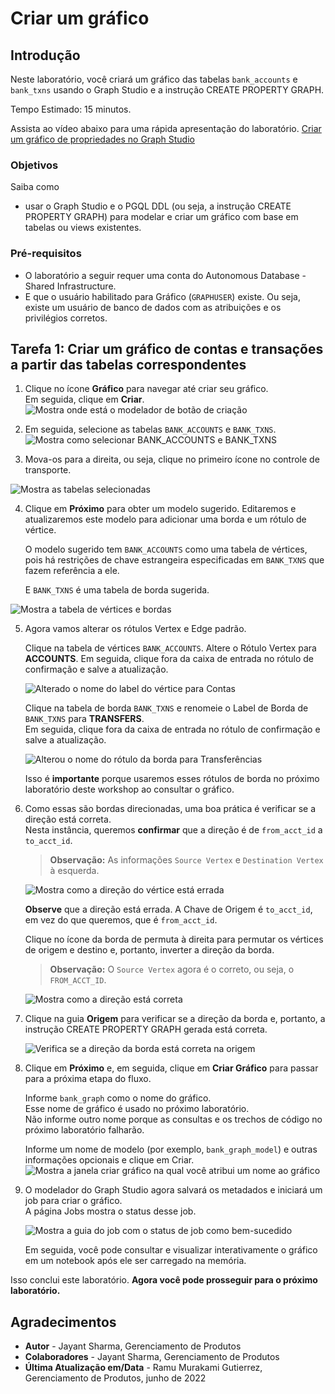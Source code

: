 # Criar um gráfico

## Introdução

Neste laboratório, você criará um gráfico das tabelas `bank_accounts` e `bank_txns` usando o Graph Studio e a instrução CREATE PROPERTY GRAPH.

Tempo Estimado: 15 minutos.

Assista ao vídeo abaixo para uma rápida apresentação do laboratório. [Criar um gráfico de propriedades no Graph Studio](videohub:1_cz3cwg3h)

### Objetivos

Saiba como

*   usar o Graph Studio e o PGQL DDL (ou seja, a instrução CREATE PROPERTY GRAPH) para modelar e criar um gráfico com base em tabelas ou views existentes.

### Pré-requisitos

*   O laboratório a seguir requer uma conta do Autonomous Database - Shared Infrastructure.
*   E que o usuário habilitado para Gráfico (`GRAPHUSER`) existe. Ou seja, existe um usuário de banco de dados com as atribuições e os privilégios corretos.

## Tarefa 1: Criar um gráfico de contas e transações a partir das tabelas correspondentes

1.  Clique no ícone **Gráfico** para navegar até criar seu gráfico.  
    Em seguida, clique em **Criar**.  
    ![Mostra onde está o modelador de botão de criação](images/graph-create-button.png " ")
    
2.  Em seguida, selecione as tabelas `BANK_ACCOUNTS` e `BANK_TXNS`.  
    ![Mostra como selecionar BANK_ACCOUNTS e BANK_TXNS](./images/select-tables.png " ")
    
3.  Mova-os para a direita, ou seja, clique no primeiro ícone no controle de transporte.
    

![Mostra as tabelas selecionadas](./images/selected-tables.png " ")

4.  Clique em **Próximo** para obter um modelo sugerido. Editaremos e atualizaremos este modelo para adicionar uma borda e um rótulo de vértice.
    
    O modelo sugerido tem `BANK_ACCOUNTS` como uma tabela de vértices, pois há restrições de chave estrangeira especificadas em `BANK_TXNS` que fazem referência a ele.
    
    E `BANK_TXNS` é uma tabela de borda sugerida.
    

![Mostra a tabela de vértices e bordas](./images/create-graph-suggested-model.png " ")

5.  Agora vamos alterar os rótulos Vertex e Edge padrão.
    
    Clique na tabela de vértices `BANK_ACCOUNTS`. Altere o Rótulo Vertex para **ACCOUNTS**. Em seguida, clique fora da caixa de entrada no rótulo de confirmação e salve a atualização.
    
    ![Alterado o nome do label do vértice para Contas](images/edit-accounts-vertex-label.png " ")
    
    Clique na tabela de borda `BANK_TXNS` e renomeie o Label de Borda de `BANK_TXNS` para **TRANSFERS**.  
    Em seguida, clique fora da caixa de entrada no rótulo de confirmação e salve a atualização.
    
    ![Alterou o nome do rótulo da borda para Transferências](images/edit-edge-label.png " ")
    
    Isso é **importante** porque usaremos esses rótulos de borda no próximo laboratório deste workshop ao consultar o gráfico.
    
6.  Como essas são bordas direcionadas, uma boa prática é verificar se a direção está correta.  
    Nesta instância, queremos **confirmar** que a direção é de `from_acct_id` a `to_acct_id`.
    
    > **Observação:** As informações `Source Vertex` e `Destination Vertex` à esquerda.
    
    ![Mostra como a direção do vértice está errada](images/wrong-edge-direction.png " ")
    
    **Observe** que a direção está errada. A Chave de Origem é `to_acct_id`, em vez do que queremos, que é `from_acct_id`.
    
    Clique no ícone da borda de permuta à direita para permutar os vértices de origem e destino e, portanto, inverter a direção da borda.
    
    > **Observação:** O `Source Vertex` agora é o correto, ou seja, o `FROM_ACCT_ID`.
    
    ![Mostra como a direção está correta](images/reverse-edge-result.png " ")
    
7.  Clique na guia **Origem** para verificar se a direção da borda e, portanto, a instrução CREATE PROPERTY GRAPH gerada está correta.
    
    ![Verifica se a direção da borda está correta na origem](images/generated-cpg-statement.png " ")
    

8.  Clique em **Próximo** e, em seguida, clique em **Criar Gráfico** para passar para a próxima etapa do fluxo.
    
    Informe `bank_graph` como o nome do gráfico.  
    Esse nome de gráfico é usado no próximo laboratório.  
    Não informe outro nome porque as consultas e os trechos de código no próximo laboratório falharão.
    
    Informe um nome de modelo (por exemplo, `bank_graph_model`) e outras informações opcionais e clique em Criar. ![Mostra a janela criar gráfico na qual você atribui um nome ao gráfico](./images/create-graph-dialog.png " ")
    
9.  O modelador do Graph Studio agora salvará os metadados e iniciará um job para criar o gráfico.  
    A página Jobs mostra o status desse job.
    
    ![Mostra a guia do job com o status de job como bem-sucedido](./images/jobs-create-graph.png " ")
    
    Em seguida, você pode consultar e visualizar interativamente o gráfico em um notebook após ele ser carregado na memória.
    

Isso conclui este laboratório. **Agora você pode prosseguir para o próximo laboratório.**

## Agradecimentos

*   **Autor** - Jayant Sharma, Gerenciamento de Produtos
*   **Colaboradores** - Jayant Sharma, Gerenciamento de Produtos
*   **Última Atualização em/Data** - Ramu Murakami Gutierrez, Gerenciamento de Produtos, junho de 2022